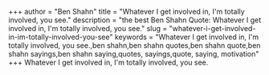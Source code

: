 +++
author = "Ben Shahn"
title = "Whatever I get involved in, I'm totally involved, you see."
description = "the best Ben Shahn Quote: Whatever I get involved in, I'm totally involved, you see."
slug = "whatever-i-get-involved-in-im-totally-involved-you-see"
keywords = "Whatever I get involved in, I'm totally involved, you see.,ben shahn,ben shahn quotes,ben shahn quote,ben shahn sayings,ben shahn saying,quotes, sayings,quote, saying, motivation"
+++
Whatever I get involved in, I'm totally involved, you see.
